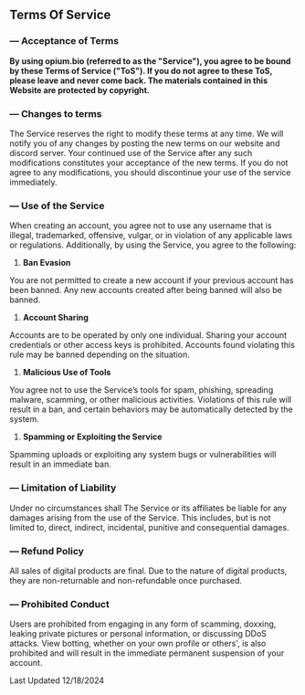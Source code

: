 ## Terms Of Service

### **— Acceptance of Terms**

**By using opium.bio (referred to as the "Service"), you agree to be bound by these Terms of Service ("ToS"). If you do not agree to these ToS, please leave and never come back. The materials contained in this Website are 
protected by copyright.**

### **— Changes to terms**

The Service reserves the right to modify these terms at any time. We will notify you of any changes by posting the new terms on our website and discord server. Your continued use of the Service after any such modifications constitutes your acceptance of the new terms. If you do not agree to any modifications, you should discontinue your use of the service immediately.

### **— Use of the Service**

When creating an account, you agree not to use any username that is illegal, trademarked, offensive, vulgar, or in violation of any applicable laws or regulations. Additionally, by using the Service, you agree to the following:

1. **Ban Evasion**

You are not permitted to create a new account if your previous account has been banned. Any new accounts created after being banned will also be banned.

1. **Account Sharing**

Accounts are to be operated by only one individual. Sharing your account credentials or other access keys is prohibited. Accounts found violating this rule may be banned depending on the situation.

1. **Malicious Use of Tools**

You agree not to use the Service’s tools for spam, phishing, spreading malware, scamming, or other malicious activities. Violations of this rule will result in a ban, and certain behaviors may be automatically detected by the system.

1. **Spamming or Exploiting the Service**

Spamming uploads or exploiting any system bugs or vulnerabilities will result in an immediate ban.

### **— Limitation of Liability**

Under no circumstances shall The Service or its affiliates be liable for any damages arising from the use of the Service. This includes, but is not limited to, direct, indirect, incidental, punitive and consequential damages.

### **— Refund Policy**

All sales of digital products are final. Due to the nature of digital products, they are non-returnable and non-refundable once purchased.

### **— Prohibited Conduct**

Users are prohibited from engaging in any form of scamming, doxxing, leaking private pictures or personal information, or discussing DDoS attacks. View botting, whether on your own profile or others', is also prohibited and will result in the immediate permanent suspension of your account.

Last Updated 12/18/2024
